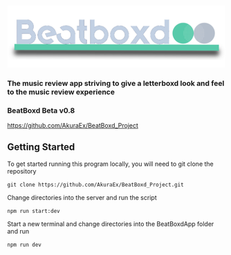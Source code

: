 ![BeatBoxd_Icon](http://github.com/AkuraEx/BeatBoxdApp/blob/main/public/beatboxdReal(real).png?raw=true)
### The music review app striving to give a letterboxd look and feel to the music review experience
### BeatBoxd Beta v0.8
https://github.com/AkuraEx/BeatBoxd_Project


## Getting Started
To get started running this program locally, you will need to git clone the repository
```
git clone https://github.com/AkuraEx/BeatBoxd_Project.git
```
Change directories into the server
and run the script
```
npm run start:dev
```
Start a new terminal and change
directories into the BeatBoxdApp folder
and run
```
npm run dev
```
